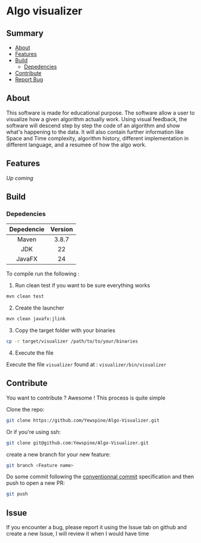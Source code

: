 # Algo visualizer

## Summary 
- [About](#About)
- [Features](#Features)
- [Build](#Build)
    - [Depedencies](#Depedencies)
- [Contribute](#Contribute)
- [Report Bug](#Issue)
## About

This software is made for educational purpose. The software allow a user to visualize how a given algorithm actually work. Using visual feedback, the software will descend step by step the code of an algorithm and show what's happening to the data. It will also contain further information like Space and Time complexity, algorithm history, different implementation in different language, and a resumee of how the algo work.

## Features

*Up coming*

## Build

### Depedencies

|Depedencie  |Version |
|:----------:|:------:|
|Maven       |3.8.7   |
|JDK         |22      |
|JavaFX      |24      |

To compile run the following : 

1. Run clean test if you want to be sure everything works 

```bash 
mvn clean test
```

2. Create the launcher 

```bash
mvn clean javafx:jlink
```

3. Copy the target folder with your binaries

```bash
cp -r target/visualizer /path/to/to/your/binaries
```

4. Execute the file

Execute the file `visualizer` found at : `visualizer/bin/visualizer`

## Contribute

You want to contribute ? Awesome ! This process is quite simple 

Clone the repo: 

```bash
git clone https://github.com/Yewspine/Algo-Visualizer.git
```
Or if you're using ssh: 

```bash
git clone git@github.com:Yewspine/Algo-Visualizer.git

```
create a new branch for your new feature: 

```bash
git branch <Feature name>
```
Do some commit following the [conventionnal commit](https://www.conventionalcommits.org/en/v1.0.0/) specification and then push to open a new PR: 

```bash
git push
```

## Issue

If you encounter a bug, please report it using the Issue tab on github and create a new Issue, I will review it when I would have time
